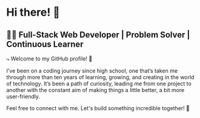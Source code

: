 # Hi there! 👋

## 👨‍💻 Full-Stack Web Developer | Problem Solver | Continuous Learner

⤷ Welcome to my GitHub profile! 👋

I've been on a coding journey since high school, one that’s taken me through more than ten years of learning, growing, and creating in the world of technology. It’s been a path of curiosity, leading me from one project to another with the constant aim of making things a little better, a bit more user-friendly.

Feel free to connect with me. Let's build something incredible together! 🚀
